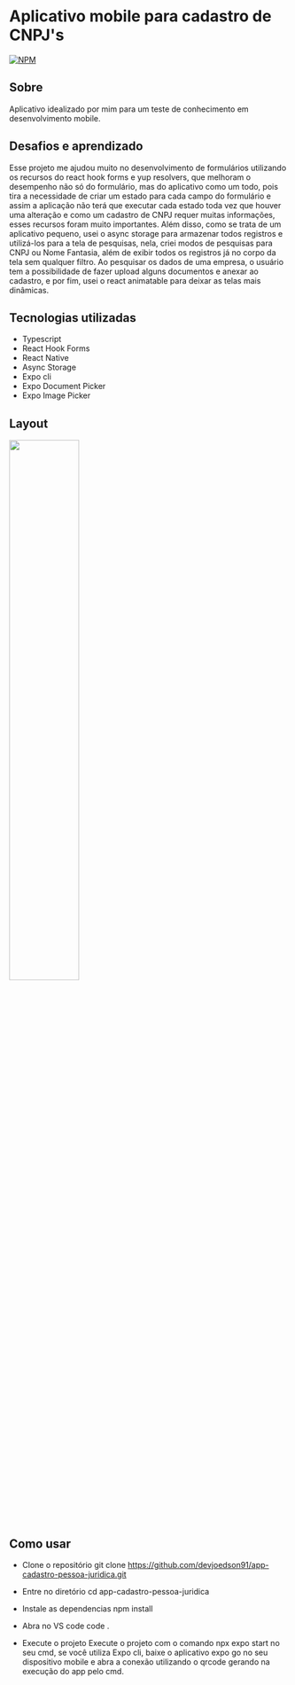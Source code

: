 # Aplicativo mobile para cadastro de CNPJ's
[![NPM](https://img.shields.io/npm/l/react)](https://github.com/devsuperior/sds1-wmazoni/blob/master/LICENSE) 

## Sobre

Aplicativo idealizado por mim para um teste de conhecimento em desenvolvimento mobile.

## Desafios e aprendizado

Esse projeto me ajudou muito no desenvolvimento de formulários utilizando os recursos do react hook forms e yup resolvers, 
que melhoram o desempenho não só do formulário, mas do aplicativo como um todo, pois tira a necessidade de criar um estado para cada 
campo do formulário e assim a aplicação não terá que executar cada estado toda vez que houver uma alteração e como um cadastro de CNPJ 
requer muitas informações, esses recursos foram muito importantes. Além disso, como se trata de um aplicativo pequeno, usei o async storage 
para armazenar todos registros e utilizá-los para a tela de pesquisas, nela, criei modos de pesquisas para CNPJ ou Nome Fantasia, além de 
exibir todos os registros já no corpo da tela sem qualquer filtro. Ao pesquisar os dados de uma empresa, o usuário tem a possibilidade de fazer upload alguns documentos 
e anexar ao cadastro, e por fim, usei o react animatable para deixar as telas mais dinâmicas.

## Tecnologias utilizadas

- Typescript
- React Hook Forms
- React Native
- Async Storage
- Expo cli
- Expo Document Picker
- Expo Image Picker

## Layout

[<img src="https://github.com/devjoedson91/app-cadastro-pessoa-juridica/tree/main/src/assets/cover.jpg" width="50%">](https://www.youtube.com/watch?v=Hc79sDi3f0U "Now in Android: 55")

## Como usar

- Clone o repositório
git clone https://github.com/devjoedson91/app-cadastro-pessoa-juridica.git

- Entre no diretório
cd app-cadastro-pessoa-juridica

- Instale as dependencias
npm install

- Abra no VS code
code .

- Execute o projeto
Execute o projeto com o comando npx expo start no seu cmd, se você utiliza Expo cli, baixe o aplicativo expo go no seu dispositivo mobile e
abra a conexão utilizando o qrcode gerando na execução do app pelo cmd.

